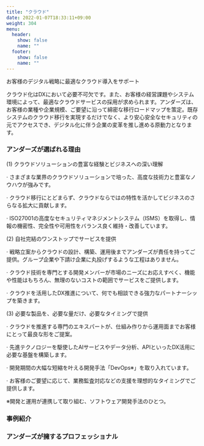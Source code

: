 ```yaml
---
title: "クラウド"
date: 2022-01-07T18:33:11+09:00
weight: 304
menu:
  header:
    show: false
    name: ""
  footer:
    show: false
    name: ""
---
```


お客様のデジタル戦略に最適なクラウド導入をサポート

クラウド化はDXにおいて必要不可欠です。また、お客様の経営課題やシステム環境によって、最適なクラウドサービスの採用が求められます。アンダーズは、お客様の業種や企業規模、ご要望に沿って綿密な移行ロードマップを策定。既存システムのクラウド移行を実現するだけでなく、より安心安全なセキュリティの元でアクセスでき、デジタル化に伴う企業の変革を推し進める原動力となります。

### アンダーズが選ばれる理由

(1) クラウドソリューションの豊富な経験とビジネスへの深い理解

· さまざまな業界のクラウドソリューションで培った、高度な技術力と豊富なノウハウが強みです。

· クラウド移行にとどまらず、クラウドならではの特性を活かしてビジネスのさらなる拡大に貢献します。

· ISO27001の高度なセキュリティマネジメントシステム（ISMS）を取得し、情報の機密性、完全性や可用性をバランス良く維持・改善しています。

(2) 自社完結のワンストップでサービスを提供

· 戦略立案からクラウドの設計、構築、運用後までアンダーズが責任を持ってご提供。グループ企業や下請け企業に丸投げするような工程はありません。

· クラウド技術を専門とする開発メンバーが市場のニーズにお応えすべく、機能や性能はもちろん、無理のないコストの範囲でサービスをご提供します。

· クラウドを活用したDX推進について、何でも相談できる強力なパートナーシップを築きます。

(3) 必要な製品を、必要な量だけ、必要なタイミングで提供

· クラウドを推進する専門のエキスパートが、仕組み作りから運用面までお客様にとって最良な形をご提案。

· 先進テクノロジーを駆使したAIサービスやデータ分析、APIといったDX活用に必要な基盤を構築します。

· 開発期間の大幅な短縮を叶える開発手法「DevOps※」を取り入れています。

· お客様のご要望に応じて、業務監査対応などの支援を理想的なタイミングでご提供します。

※開発と運用が連携して取り組む、ソフトウェア開発手法のひとつ。

### 事例紹介

### アンダーズが擁するプロフェッショナル
